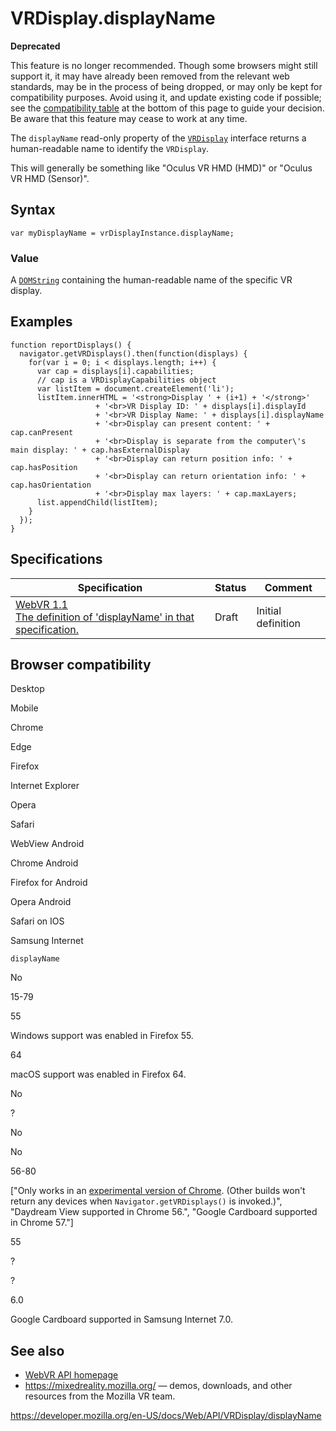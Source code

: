 VRDisplay.displayName
=====================

**Deprecated**

This feature is no longer recommended. Though some browsers might still support it, it may have already been removed from the relevant web standards, may be in the process of being dropped, or may only be kept for compatibility purposes. Avoid using it, and update existing code if possible; see the [compatibility table](#browser_compatibility) at the bottom of this page to guide your decision. Be aware that this feature may cease to work at any time.

The `displayName` read-only property of the [`VRDisplay`](../vrdisplay) interface returns a human-readable name to identify the `VRDisplay`.

This will generally be something like "Oculus VR HMD (HMD)" or "Oculus VR HMD (Sensor)".

Syntax
------

    var myDisplayName = vrDisplayInstance.displayName;

### Value

A [`DOMString`](../domstring) containing the human-readable name of the specific VR display.

Examples
--------

    function reportDisplays() {
      navigator.getVRDisplays().then(function(displays) {
        for(var i = 0; i < displays.length; i++) {
          var cap = displays[i].capabilities;
          // cap is a VRDisplayCapabilities object
          var listItem = document.createElement('li');
          listItem.innerHTML = '<strong>Display ' + (i+1) + '</strong>'
                       + '<br>VR Display ID: ' + displays[i].displayId
                       + '<br>VR Display Name: ' + displays[i].displayName
                       + '<br>Display can present content: ' + cap.canPresent
                       + '<br>Display is separate from the computer\'s main display: ' + cap.hasExternalDisplay
                       + '<br>Display can return position info: ' + cap.hasPosition
                       + '<br>Display can return orientation info: ' + cap.hasOrientation
                       + '<br>Display max layers: ' + cap.maxLayers;
          list.appendChild(listItem);
        }
      });
    }

Specifications
--------------

<table><thead><tr class="header"><th>Specification</th><th>Status</th><th>Comment</th></tr></thead><tbody><tr class="odd"><td><a href="https://immersive-web.github.io/webvr/spec/1.1/#dom-vrdisplay-displayname">WebVR 1.1<br />
<span class="small">The definition of 'displayName' in that specification.</span></a></td><td><span class="spec-draft">Draft</span></td><td>Initial definition</td></tr></tbody></table>

Browser compatibility
---------------------

Desktop

Mobile

Chrome

Edge

Firefox

Internet Explorer

Opera

Safari

WebView Android

Chrome Android

Firefox for Android

Opera Android

Safari on IOS

Samsung Internet

`displayName`

No

15-79

55

Windows support was enabled in Firefox 55.

64

macOS support was enabled in Firefox 64.

No

?

No

No

56-80

\["Only works in an [experimental version of Chrome](https://webvr.info/get-chrome/). (Other builds won't return any devices when `Navigator.getVRDisplays()` is invoked.)", "Daydream View supported in Chrome 56.", "Google Cardboard supported in Chrome 57."\]

55

?

?

6.0

Google Cardboard supported in Samsung Internet 7.0.

See also
--------

-   [WebVR API homepage](../webvr_api)
-   <https://mixedreality.mozilla.org/> — demos, downloads, and other resources from the Mozilla VR team.

<a href="https://developer.mozilla.org/en-US/docs/Web/API/VRDisplay/displayName" class="_attribution-link">https://developer.mozilla.org/en-US/docs/Web/API/VRDisplay/displayName</a>
